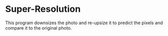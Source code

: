 # Super-Resolution
This program downsizes the photo and re-upsize it to predict the pixels and compare it to the original photo.
